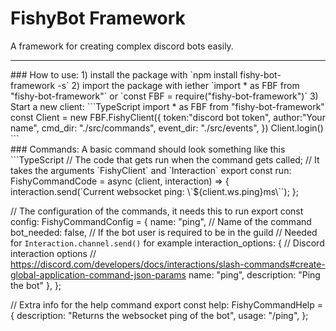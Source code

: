# FishyBot Framework

A framework for creating complex discord bots easily.

<hr>
### How to use:
1) install the package with `npm install fishy-bot-framework -s`
2) import the package with iether `import * as FBF from "fishy-bot-framework"` 
or `const FBF = require("fishy-bot-framework")`
3) Start a new client:
```TypeScript
import * as FBF from "fishy-bot-framework"
const Client = new FBF.FishyClient({
  token:"discord bot token", 
  author:"Your name",
  cmd_dir: "./src/commands",
  event_dir: "./src/events",
})
Client.login()
```
<br>
### Commands:
A basic command should look something like this
```TypeScript
// The code that gets run when the command gets called;
// It takes the arguments `FishyClient` and `Interaction`
export const run: FishyCommandCode = async (client, interaction) => {
  interaction.send(`Current websocket ping: \`${client.ws.ping}ms\``);
};

// The configuration of the commands, it needs this to run
export const config: FishyCommandConfig = {
  name: "ping",               // Name of the command
  bot_needed: false,          // If the bot user is required to be in the guild
                              // Needed for `Interaction.channel.send()` for example
  interaction_options: {      // Discord interaction options
                              // https://discord.com/developers/docs/interactions/slash-commands#create-global-application-command-json-params
    name: "ping",
    description: "Ping the bot"
  },
};

// Extra info for the help command
export const help: FishyCommandHelp = {
  description: "Returns the websocket ping of the bot",
  usage: "/ping",
};
```

